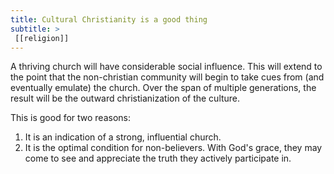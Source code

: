 ```yaml
---
title: Cultural Christianity is a good thing
subtitle: >
 [[religion]]
---
```


A thriving church will have considerable social influence. This will extend to the point that the non-christian community will begin to take cues from (and eventually emulate) the church. Over the span of multiple generations, the result will be the outward christianization of the culture. 

This is good for two reasons:

1. It is an indication of a strong, influential church.
2. It is the optimal condition for non-believers. With God's grace, they may come to see and appreciate the truth they actively participate in.
